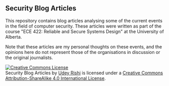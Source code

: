 Security Blog Articles
----------------------

This repository contains blog articles analysing some of the current events in the field of computer security. These articles were written as part of the course "ECE 422: Reliable and Secure Systems Design" at the University of Alberta.

Note that these articles are my personal thoughts on these events, and the opinions here do not represent those of the organisations in discussion or the original journalists.

<a rel="license" href="http://creativecommons.org/licenses/by-sa/4.0/"><img alt="Creative Commons License" style="border-width:0" src="https://i.creativecommons.org/l/by-sa/4.0/88x31.png" /></a><br /><span xmlns:dct="http://purl.org/dc/terms/" href="http://purl.org/dc/dcmitype/Text" property="dct:title" rel="dct:type">Security Blog Articles</span> by <a xmlns:cc="http://creativecommons.org/ns#" href="https://github.com/udeyrishi/security_blog_articles" property="cc:attributionName" rel="cc:attributionURL">Udey Rishi</a> is licensed under a <a rel="license" href="http://creativecommons.org/licenses/by-sa/4.0/">Creative Commons Attribution-ShareAlike 4.0 International License</a>.